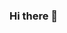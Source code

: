 ### Hi there 👋

<!--
**ashiqqa/ashiqqa** is a ✨ _special_ ✨ repository because its `README.md` (this file) appears on your GitHub profile.

Here are some ideas to get you started:

- 🔭 I’m currently working on .NET Core AND Angular
- 🌱 I’m currently learning Advance C#
- 👯 I’m looking to collaborate on ...
- 🤔 I’m looking for help with Software Development, C#, Angular
- 💬 Ask me about anything
- 📫 How to reach me: 01862460421
-->
